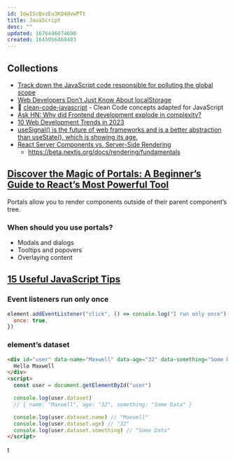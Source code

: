 ```yaml
---
id: IowIScQvzEu3KQ4dvwPTt
title: JavaScript
desc: ""
updated: 1676446074690
created: 1645056460403
---
```


## Collections

- [Track down the JavaScript code responsible for polluting the global scope](https://mmazzarolo.com/blog/2022-02-16-track-down-the-javascript-code-responsible-for-polluting-the-global-scope/)
- [Web Developers Don’t Just Know About localStorage](https://medium.com/frontend-canteen/web-developers-dont-just-know-about-localstorage-2f37385bd8ad)
- 🛁 [clean-code-javascript](https://github.com/ryanmcdermott/clean-code-javascript) - Clean Code concepts adapted for JavaScript
- [Ask HN: Why did Frontend development explode in complexity?](https://news.ycombinator.com/item?id=34218003)
- [10 Web Development Trends in 2023](https://www.robinwieruch.de/web-development-trends/)
- [useSignal() is the future of web frameworks and is a better abstraction than useState(), which is showing its age.](https://javascriptweekly.com/link/135369/web)
- [React Server Components vs. Server-Side Rendering](https://www.thearmchaircritic.org/mansplainings/react-server-components-vs-server-side-rendering)
  - https://beta.nextjs.org/docs/rendering/fundamentals

## [Discover the Magic of Portals: A Beginner’s Guide to React’s Most Powerful Tool](https://blog.bitsrc.io/discover-the-magic-of-portals-a-beginners-guide-to-react-s-most-powerful-tool-f6f1965ea305)

Portals allow you to render components outside of their parent component’s tree.

### When should you use portals?

- Modals and dialogs
- Tooltips and popovers
- Overlaying content

## [15 Useful JavaScript Tips](https://javascript.plainenglish.io/15-useful-javascript-tips-814eeba1f4fd)

### Event listeners run only once

```js
element.addEventListener("click", () => console.log("I run only once"), {
  once: true,
})
```

### element’s dataset

```html
<div id="user" data-name="Maxwell" data-age="32" data-something="Some Data">
  Hello Maxwell
</div>
<script>
  const user = document.getElementById("user")

  console.log(user.dataset)
  // { name: "Maxwell", age: "32", something: "Some Data" }

  console.log(user.dataset.name) // "Maxwell"
  console.log(user.dataset.age) // "32"
  console.log(user.dataset.something) // "Some Data"
</script>
```

t
